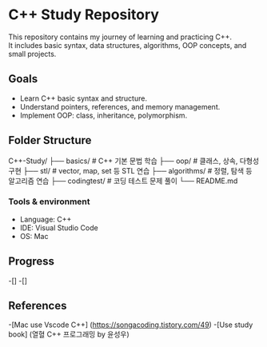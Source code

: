 # C++ Study Repository
This repository contains my journey of learning and practicing C++.  
It includes basic syntax, data structures, algorithms, OOP concepts, and small projects.

## Goals
- Learn C++ basic syntax and structure.
- Understand pointers, references, and memory management.
- Implement OOP: class, inheritance, polymorphism.

## Folder Structure
  C++-Study/
  ├── basics/ # C++ 기본 문법 학습
  ├── oop/ # 클래스, 상속, 다형성 구현
  ├── stl/ # vector, map, set 등 STL 연습
  ├── algorithms/ # 정렬, 탐색 등 알고리즘 연습
  ├── codingtest/ # 코딩 테스트 문제 풀이
  └── README.md


### Tools & environment
- Language: C++
- IDE: Visual Studio Code
- OS: Mac


## Progress
 -[] 
 -[]


## References
-[Mac use Vscode C++] (https://songacoding.tistory.com/49)
-[Use study book] (열혈 C++ 프로그래밍 by 윤성우)
